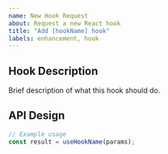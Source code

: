 ```yaml
---
name: New Hook Request
about: Request a new React hook
title: "Add [hookName] hook"
labels: enhancement, hook
---
```


## Hook Description

Brief description of what this hook should do.

## API Design

```typescript
// Example usage
const result = useHookName(params);
```
